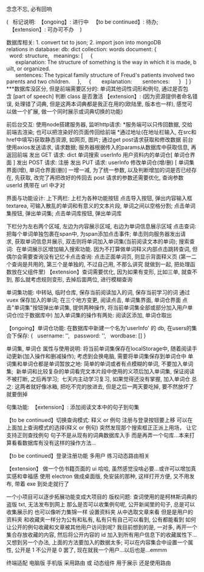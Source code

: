 念念不忘, 必有回响

(
  标记说明: 
  【ongoing】: 进行中
  【to be continued】: 待办; 
  【extension】: 可办可不办   
)

数据库相关:
1. convert txt to json;
2. import json into mongoDB
relations in database:
db: dict
collection: words
document:
{
  word: structure,
  meanings: [
    {
      explanation: The structure of something is the way in which it is made, built, or organized. 
      sentences: The typical family structure of Freud's patients involved two parents and two children.
    },
    {
      explanation:
      sentences: 
    }
  ]
}
***数据库没区分, 但是前端需要区分的: 单词其他词性词形和例句, 通过是否包含 [part of speech] 判断 class 是否激活
【extension】: (因为资源提供者命名错误, 处理错了词典, 但是这两本词典都是我正在用的(欧陆里, 版本也一样), 感觉可以做一个扩展, 做一个同时展示或词典切换的功能)


前后台交互:
使用node搭建服务器, 监听http请求:
*服务端可以只传回数据, 交给前端去渲染; 也可以把渲染好的页面传回给前端
*通过地址(在地址栏输入, 在src和href中填写)获取静态资源, 如网页, 图片; 通过get post请求获取和修改数据
前台使用axios发送请求, 请求数据;
服务器根据传入的params从数据库中获取信息, 再返回前端
发出 GET 请求: 
dict 单词搜索
userInfo 用户资料内的单词仓[ 单词仓界面 ]
发出 POST 请求: 注册
发出 PUT 请求: 
userInfo 修改单词仓(增/删) [ 单词集界面(增), 单词仓界面(删)]
一增一减, 为了统一参数, 以及判断增加的词是否已经存在, 先获取, 改完了再把改好的传回去
post 请求的参数还需要优化, 查询参数 userId 携带在 url 中才对

界面与功能设计:
上下两栏:
上栏为各种功能按钮
点击导入按钮, 弹出内容输入框textarea, 可输入散乱的单词和有意义的文本片段, 单词之间以空格分割;
点击单词集按钮, 弹出单词集;
点击单词库按钮, 弹出单词库

下栏分为左右两个区域, 左边为内容展示区域, 右边为单词信息展示区域
点击查词:
把每个单词单独包裹在span中, 为span添加点击事件;
单击则向服务器发出请求, 获取单词信息并展示, 双击则将单词加入单词集(当前阅读文本的单词);
搜索查词: 
在单词展示区增加输入搜索功能. 因为不打算做单词释义内部点击跳转查词, 但偶尔会需要查询没有记忆卡点击查询:
点击正面单词页, 则显示背面释义页
(第一二个查询是共用的, 第三个是单独的, 不过自己用, 不那么讲究 就做到一起, 把处理函数放在父组件里)
【extension】查词需要优化, 因为如果有变形, 比如三单, 就查不到, 那么就考虑规则变形, 去掉后面两位, 进行模糊查询

<!-- 以下通过上栏点击按钮实现 -->
单词集功能: 中转站, 临时仓库, 保存当前阅读加入的词, 保存当前学习的词
通过 vuex 保存加入的单词; 在三个地方变更, 阅读点击, 单词集界面, 单词仓界面
点击"单词集"按钮弹出单词集, 提供两种操作, 将当前单词集全部或部分加入用户单词仓(位于数据库中)
加入单词集的操作有两处: 阅读区添加, 单词仓取出

【ongoing】单词仓功能:
在数据库中新建一个名为'userInfo' 的 db, 在users的集合下保存:
{
  username: '',
  password: '',
  wordbase: []
}

单词集, 单词仓 属性与使用说明:
将当前单词集保存在localStorage中, 随着阅读手动更新(加入操作和删减操作); 考虑到会换电脑, 需要将单词集保存到单词仓中
单词集和单词仓都是单词暂放之地:
简单的单词或者有点模糊的单词, 不要加入单词集; 
新单词和比较复杂的单词看完文本片段中使用的义项后加入单词集, 保证阅读不被打断, 之后再学习; 
七天内主动学习复习, 如果觉得还没有掌握, 加入单词仓
总之: 这两者就好像冰箱, 把吃不完的放进去, 但是之后一两天要吃掉, 要不然放坏了就要倒掉

句集功能: 
【extension】: 添加阅读文本中的句子到句集

【to be continued】切换查询模式: 释义 or 例句
注册与登录按钮要上移 可以在上面加上查询模式的选择(释义 or 例句)
突然发现那个搜索框正正派上用场， 让它支持正则查找例句
句子不是从现有的词典数据库入手 而是再弄一个句库...本来打算看看数据库有没有这样的操作方法...

【to be continued】登录注册功能 多用户 练习动态路由相关

【extension】
做一个仿书籍页面的 ui 哈哈, 虽然感觉没啥必要...或许可以增加真实感和幸福感
使用 electron 做成桌面版, 免安装的那种, 这样打开方便, 又不用发布, 带着 exe 到处走就行了

一个小项目可以逐步拓展功能变成大项目的
版权问题: 查词使用的是柯林斯词典的盗版 txt, 无法发布到网上
那么是否可以收集例句呢, 公开新闻里的句子, 总是可以收集展示的
也可以像听力集锦一样 设置资料夹 从中选取文章来看 但是是用户的资料夹 和收藏夹一样分为公有和私有, 私有只有自己可以看到, 公有都能看到
如何让公开的例句收藏和文章被其他用户访问到呢?
我目前想到的是, 一对多, 再开一个集合存放收藏的内容, 然后将公开内容的 id 加入到所有用户信息下的收藏属性下...
又想到另一个办法, 上面的方法要加入的数据太多; 可以在内容集合中设置一个属性, 公开是 1 不公开是 0
罢了, 现在就我一个用户...以后也是...emmm

终端适配
电脑版 手机版
采用路由 或 动态组件
用于展示 还是使用路由
